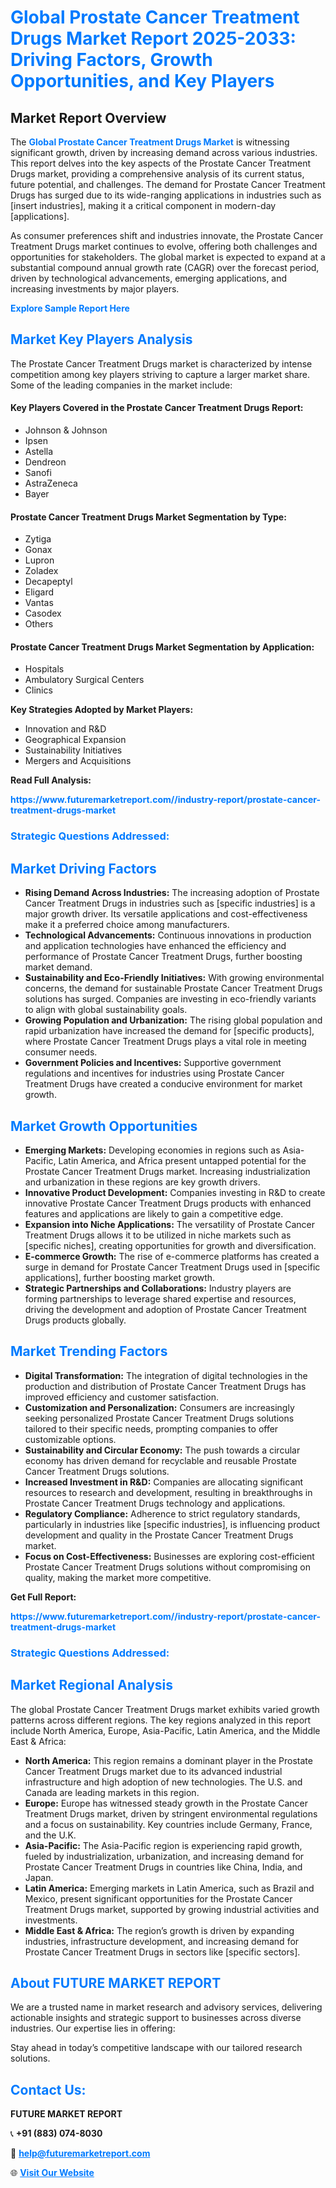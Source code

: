 <h1 style="color: #007BFF;">Global Prostate Cancer Treatment Drugs Market Report 2025-2033: Driving Factors, Growth Opportunities, and Key Players</h1>

<section id="overview">
<h2>Market Report Overview</h2>
<p>The <a href="https://www.futuremarketreport.com//industry-report/prostate-cancer-treatment-drugs-market" style="color: #007BFF; text-decoration: none;"><strong>Global Prostate Cancer Treatment Drugs Market</strong></a> is witnessing significant growth, driven by increasing demand across various industries. This report delves into the key aspects of the Prostate Cancer Treatment Drugs market, providing a comprehensive analysis of its current status, future potential, and challenges. The demand for Prostate Cancer Treatment Drugs has surged due to its wide-ranging applications in industries such as [insert industries], making it a critical component in modern-day [applications].</p>
<p>As consumer preferences shift and industries innovate, the Prostate Cancer Treatment Drugs market continues to evolve, offering both challenges and opportunities for stakeholders. The global market is expected to expand at a substantial compound annual growth rate (CAGR) over the forecast period, driven by technological advancements, emerging applications, and increasing investments by major players.</p>
</section>

<section id="overview">
<p><a href="https://www.futuremarketreport.com//request-sample/reportId=82795" style="color: #007BFF; text-decoration: none;"><strong>Explore Sample Report Here</strong></a></p>
</section>

<section id="key-players">
<h2 style="color: #007BFF;">Market Key Players Analysis</h2>
<p>The Prostate Cancer Treatment Drugs market is characterized by intense competition among key players striving to capture a larger market share. Some of the leading companies in the market include:</p>
<h4>Key Players Covered in the Prostate Cancer Treatment Drugs Report:</h4>
<ul><li>Johnson &amp; Johnson</li><li>Ipsen</li><li>Astella</li><li>Dendreon</li><li>Sanofi</li><li>AstraZeneca</li><li>Bayer</li></ul>
<h4>Prostate Cancer Treatment Drugs Market Segmentation by Type:</h4>
<ul><li>Zytiga</li><li>Gonax</li><li>Lupron</li><li>Zoladex</li><li>Decapeptyl</li><li>Eligard</li><li>Vantas</li><li>Casodex</li><li>Others</li></ul>

<h4>Prostate Cancer Treatment Drugs Market Segmentation by Application:</h4>
<ul><li>Hospitals</li><li>Ambulatory Surgical Centers</li><li>Clinics</li></ul>
<p><strong>Key Strategies Adopted by Market Players:</strong></p>
<ul>
<li>Innovation and R&D</li>
<li>Geographical Expansion</li>
<li>Sustainability Initiatives</li>
<li>Mergers and Acquisitions</li>
</ul>
</section>

<section>
<p><strong>Read Full Analysis: </strong></p><a href="https://www.futuremarketreport.com//industry-report/prostate-cancer-treatment-drugs-market" style="color: #007BFF; text-decoration: none;"><strong>https://www.futuremarketreport.com//industry-report/prostate-cancer-treatment-drugs-market</strong></a>
<h3 style="color: #007BFF;">Strategic Questions Addressed:</h3>
</section>

<section id="driving-factors">
<h2 style="color: #007BFF;">Market Driving Factors</h2>
<ul>
<li><strong>Rising Demand Across Industries:</strong> The increasing adoption of Prostate Cancer Treatment Drugs in industries such as [specific industries] is a major growth driver. Its versatile applications and cost-effectiveness make it a preferred choice among manufacturers.</li>
<li><strong>Technological Advancements:</strong> Continuous innovations in production and application technologies have enhanced the efficiency and performance of Prostate Cancer Treatment Drugs, further boosting market demand.</li>
<li><strong>Sustainability and Eco-Friendly Initiatives:</strong> With growing environmental concerns, the demand for sustainable Prostate Cancer Treatment Drugs solutions has surged. Companies are investing in eco-friendly variants to align with global sustainability goals.</li>
<li><strong>Growing Population and Urbanization:</strong> The rising global population and rapid urbanization have increased the demand for [specific products], where Prostate Cancer Treatment Drugs plays a vital role in meeting consumer needs.</li>
<li><strong>Government Policies and Incentives:</strong> Supportive government regulations and incentives for industries using Prostate Cancer Treatment Drugs have created a conducive environment for market growth.</li>
</ul>
</section>

<section id="growth-opportunities">
<h2 style="color: #007BFF;">Market Growth Opportunities</h2>
<ul>
<li><strong>Emerging Markets:</strong> Developing economies in regions such as Asia-Pacific, Latin America, and Africa present untapped potential for the Prostate Cancer Treatment Drugs market. Increasing industrialization and urbanization in these regions are key growth drivers.</li>
<li><strong>Innovative Product Development:</strong> Companies investing in R&D to create innovative Prostate Cancer Treatment Drugs products with enhanced features and applications are likely to gain a competitive edge.</li>
<li><strong>Expansion into Niche Applications:</strong> The versatility of Prostate Cancer Treatment Drugs allows it to be utilized in niche markets such as [specific niches], creating opportunities for growth and diversification.</li>
<li><strong>E-commerce Growth:</strong> The rise of e-commerce platforms has created a surge in demand for Prostate Cancer Treatment Drugs used in [specific applications], further boosting market growth.</li>
<li><strong>Strategic Partnerships and Collaborations:</strong> Industry players are forming partnerships to leverage shared expertise and resources, driving the development and adoption of Prostate Cancer Treatment Drugs products globally.</li>
</ul>
</section>

<section id="trending-factors">
<h2 style="color: #007BFF;">Market Trending Factors</h2>
<ul>
<li><strong>Digital Transformation:</strong> The integration of digital technologies in the production and distribution of Prostate Cancer Treatment Drugs has improved efficiency and customer satisfaction.</li>
<li><strong>Customization and Personalization:</strong> Consumers are increasingly seeking personalized Prostate Cancer Treatment Drugs solutions tailored to their specific needs, prompting companies to offer customizable options.</li>
<li><strong>Sustainability and Circular Economy:</strong> The push towards a circular economy has driven demand for recyclable and reusable Prostate Cancer Treatment Drugs solutions.</li>
<li><strong>Increased Investment in R&D:</strong> Companies are allocating significant resources to research and development, resulting in breakthroughs in Prostate Cancer Treatment Drugs technology and applications.</li>
<li><strong>Regulatory Compliance:</strong> Adherence to strict regulatory standards, particularly in industries like [specific industries], is influencing product development and quality in the Prostate Cancer Treatment Drugs market.</li>
<li><strong>Focus on Cost-Effectiveness:</strong> Businesses are exploring cost-efficient Prostate Cancer Treatment Drugs solutions without compromising on quality, making the market more competitive.</li>
</ul>
</section>

<section>
<p><strong>Get Full Report: </strong></p><a href="https://www.futuremarketreport.com//industry-report/prostate-cancer-treatment-drugs-market" style="color: #007BFF; text-decoration: none;"><strong>https://www.futuremarketreport.com//industry-report/prostate-cancer-treatment-drugs-market</strong></a>
<h3 style="color: #007BFF;">Strategic Questions Addressed:</h3>
</section>


<section id="regional-analysis">
<h2 style="color: #007BFF;">Market Regional Analysis</h2>
<p>The global Prostate Cancer Treatment Drugs market exhibits varied growth patterns across different regions. The key regions analyzed in this report include North America, Europe, Asia-Pacific, Latin America, and the Middle East & Africa:</p>
<ul>
<li><strong>North America:</strong> This region remains a dominant player in the Prostate Cancer Treatment Drugs market due to its advanced industrial infrastructure and high adoption of new technologies. The U.S. and Canada are leading markets in this region.</li>
<li><strong>Europe:</strong> Europe has witnessed steady growth in the Prostate Cancer Treatment Drugs market, driven by stringent environmental regulations and a focus on sustainability. Key countries include Germany, France, and the U.K.</li>
<li><strong>Asia-Pacific:</strong> The Asia-Pacific region is experiencing rapid growth, fueled by industrialization, urbanization, and increasing demand for Prostate Cancer Treatment Drugs in countries like China, India, and Japan.</li>
<li><strong>Latin America:</strong> Emerging markets in Latin America, such as Brazil and Mexico, present significant opportunities for the Prostate Cancer Treatment Drugs market, supported by growing industrial activities and investments.</li>
<li><strong>Middle East & Africa:</strong> The region’s growth is driven by expanding industries, infrastructure development, and increasing demand for Prostate Cancer Treatment Drugs in sectors like [specific sectors].</li>
</ul>
</section>

<footer>
<h2 style="color: #007BFF;">About FUTURE MARKET REPORT</h2>
<p>We are a trusted name in market research and advisory services, delivering actionable insights and strategic support to businesses across diverse industries. Our expertise lies in offering:</p>

<p>Stay ahead in today’s competitive landscape with our tailored research solutions.</p>

<h2 style="color: #007BFF;">Contact Us:</h2>
<p><strong>FUTURE MARKET REPORT</strong></p>
<p>📞 <strong>+91 (883) 074-8030</strong></p>
<p>📧 <strong><a href="mailto:help@futuremarketreport.com" style="color: #007BFF;">help@futuremarketreport.com</a></strong></p>
<p>🌐 <strong><a href="https://www.futuremarketreport.com/" style="color: #007BFF;">Visit Our Website</a></strong></p>
</footer>